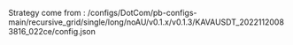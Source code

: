 Strategy come from : /configs/DotCom/pb-configs-main/recursive_grid/single/long/noAU/v0.1.x/v0.1.3/KAVAUSDT_20221120083816_022ce/config.json